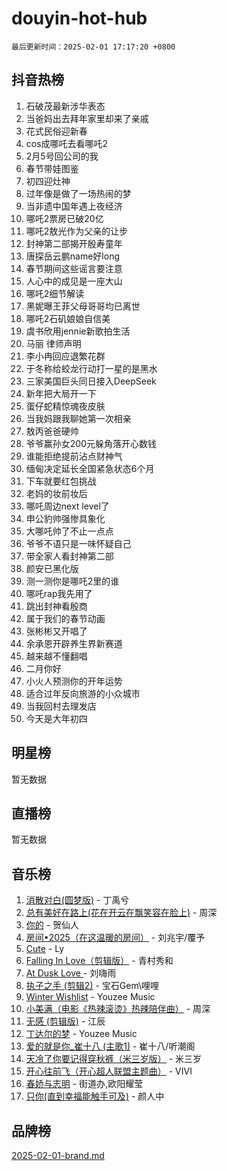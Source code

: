 # douyin-hot-hub

`最后更新时间：2025-02-01 17:17:20 +0800`

## 抖音热榜

1. 石破茂最新涉华表态
1. 当爸妈出去拜年家里却来了亲戚
1. 花式民俗迎新春
1. cos成哪吒去看哪吒2
1. 2月5号回公司的我
1. 春节带娃图鉴
1. 初四迎灶神
1. 过年像是做了一场热闹的梦
1. 当非遗中国年遇上夜经济
1. 哪吒2票房已破20亿
1. 哪吒2敖光作为父亲的让步
1. 封神第二部揭开殷寿童年
1. 唐探岳云鹏name好long
1. 春节期间这些谣言要注意
1. 人心中的成见是一座大山
1. 哪吒2细节解读
1. 黑妮曝王菲父母哥哥均已离世
1. 哪吒2石矶娘娘自信美
1. 虞书欣用jennie新歌拍生活
1. 马丽 律师声明
1. 李小冉回应退繁花群
1. 于冬称给蛟龙行动打一星的是黑水
1. 三家美国巨头同日接入DeepSeek
1. 新年把大局开一下
1. 蛋仔蛇精惊魂夜皮肤
1. 当我妈跟我聊她第一次相亲
1. 敖丙爸爸硬帅
1. 爷爷赢孙女200元躲角落开心数钱
1. 谁能拒绝提前沾点财神气
1. 缅甸决定延长全国紧急状态6个月
1. 下车就要红包挑战
1. 老妈的妆前妆后
1. 哪吒周边next level了
1. 申公豹帅强惨具象化
1. 大哪吒帅了不止一点点
1. 爷爷不语只是一味怀疑自己
1. 带全家人看封神第二部
1. 颜安已黑化版
1. 测一测你是哪吒2里的谁
1. 哪吒rap我先用了
1. 跳出封神看殷商
1. 属于我们的春节动画
1. 张彬彬又开唱了
1. 余承恩开辟养生界新赛道
1. 越来越不懂翻唱
1. 二月你好
1. 小火人预测你的开年运势
1. 适合过年反向旅游的小众城市
1. 当我回村去理发店
1. 今天是大年初四

## 明星榜

暂无数据

## 直播榜

暂无数据

## 音乐榜

1. [消散对白(圆梦版)](https://sf5-hl-cdn-tos.douyinstatic.com/obj/tos-cn-ve-2774/og4jB5I5IizzoZVAAAzWgBMAsMDWoArfwBOiFs) - 丁禹兮
1. [总有美好在路上(花在开云在飘笑容在脸上)](https://sf5-hl-cdn-tos.douyinstatic.com/obj/tos-cn-ve-2774/oU5u7NwtfBIvaNhoQBszOvAlRiAoiWAVVyBMq4) - 周深
1. [你的](https://sf5-hl-cdn-tos.douyinstatic.com/obj/tos-cn-ve-2774/oYuIeKf42jB7sEV6B2upMdpYAgfrQWj0FeRegh) - 贺仙人
1. [房间•2025（在这温暖的房间）](https://sf5-hl-cdn-tos.douyinstatic.com/obj/tos-cn-ve-2774/oMzJcnT8BgIetASeBfwfEeBQVNfACiCifhfZP7g) - 刘兆宇/覆予
1. [Cute](https://sf5-hl-cdn-tos.douyinstatic.com/obj/tos-cn-ve-2774/o4IbIzHWKAAB4wsS5qMBRiiAlEBGTpQRNfFvuo) - Ly
1. [Falling In Love（剪辑版）](https://sf5-hl-cdn-tos.douyinstatic.com/obj/tos-cn-ve-2774/o8ajpA8zzgBPahbBIO8AcKGBLJezFCRd1wfP9f) - 青村秀和
1. [ At Dusk  Love ](https://sf5-hl-cdn-tos.douyinstatic.com/obj/tos-cn-ve-2774/o8CrpCf5CaYgI4ZrtQgMQAFEfuGqNnRSDQAPBc) - 刘嗨雨
1. [执子之手 (剪辑2)](https://sf5-hl-cdn-tos.douyinstatic.com/obj/tos-cn-ve-2774/oUoZLQjCc31XzqsBnBQUNgeKtYPBcgbFDwtfcu) - 宝石Gem\哩哩
1. [Winter Wishlist](https://sf5-hl-cdn-tos.douyinstatic.com/obj/tos-cn-ve-2774/oIIgUOeamCFCVAzxN6MFRLIBlLGpUqQxeeHrLE) - Youzee Music
1. [小美满（电影《热辣滚烫》热辣陪伴曲）](https://sf5-hl-cdn-tos.douyinstatic.com/obj/tos-cn-ve-2774/o0GAn2lSgfZIDUgtevCGDQYnFg4CwnrBaxbTZL) - 周深
1. [无感 (剪辑版)](https://sf5-hl-cdn-tos.douyinstatic.com/obj/tos-cn-ve-2774/o0eIsUzJBDlQaQFC5OFlgbMEZC1TFYBftOBn6p) - 江辰
1. [丁达尔的梦](https://sf5-hl-cdn-tos.douyinstatic.com/obj/tos-cn-ve-2774/oMU3WirUZBVQkAC9ccG5P2IQirziZM2RTInUY) - Youzee Music
1. [爱的就是你_崔十八 (主歌1)](https://sf5-hl-cdn-tos.douyinstatic.com/obj/tos-cn-ve-2774/oI5BO5DhFZ6UTcNCnZaOCBLtZ7WIMQGfgnXf5E) - 崔十八/听潮阁
1. [天冷了你要记得穿秋裤（米三岁版）](https://sf3-cdn-tos.douyinstatic.com/obj/tos-cn-ve-2774/oQlIwVIDWiZ6BQilAorS7MA0AgCkQDvcZAdm1) - 米三岁
1. [开心往前飞（开心超人联盟主题曲）](https://sf5-hl-cdn-tos.douyinstatic.com/obj/tos-cn-ve-2774/9d8fb7c82cf1421fb93a9fe925275e0a) - VIVI
1. [春娇与志明](https://sf5-hl-cdn-tos.douyinstatic.com/obj/tos-cn-ve-2774/e530d8fceb7044b39707d7f9ff54add1) - 街道办,欧阳耀莹
1. [只你(直到幸福能触手可及)](https://sf5-hl-cdn-tos.douyinstatic.com/obj/tos-cn-ve-2774/o0lBkRDzFTeaVSUz3ZZSCBVtZ5DIMQGfgmEAuE) - 颜人中

## 品牌榜

[2025-02-01-brand.md](2025-02-01-brand.md)
